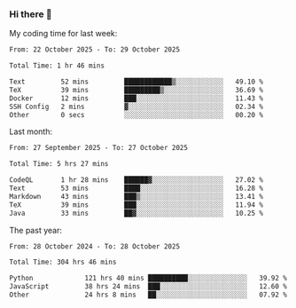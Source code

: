 ### Hi there 👋

My coding time for last week:

<!--START_SECTION:week-->

```txt
From: 22 October 2025 - To: 29 October 2025

Total Time: 1 hr 46 mins

Text         52 mins         ████████████▒░░░░░░░░░░░░   49.10 %
TeX          39 mins         █████████▒░░░░░░░░░░░░░░░   36.69 %
Docker       12 mins         ███░░░░░░░░░░░░░░░░░░░░░░   11.43 %
SSH Config   2 mins          ▓░░░░░░░░░░░░░░░░░░░░░░░░   02.34 %
Other        0 secs          ░░░░░░░░░░░░░░░░░░░░░░░░░   00.20 %
```

<!--END_SECTION:week-->

Last month:

<!--START_SECTION:month-->

```txt
From: 27 September 2025 - To: 27 October 2025

Total Time: 5 hrs 27 mins

CodeQL       1 hr 28 mins    ██████▓░░░░░░░░░░░░░░░░░░   27.02 %
Text         53 mins         ████░░░░░░░░░░░░░░░░░░░░░   16.28 %
Markdown     43 mins         ███▒░░░░░░░░░░░░░░░░░░░░░   13.41 %
TeX          39 mins         ███░░░░░░░░░░░░░░░░░░░░░░   11.94 %
Java         33 mins         ██▓░░░░░░░░░░░░░░░░░░░░░░   10.25 %
```

<!--END_SECTION:month-->

The past year:

<!--START_SECTION:year-->

```txt
From: 28 October 2024 - To: 28 October 2025

Total Time: 304 hrs 46 mins

Python             121 hrs 40 mins ██████████░░░░░░░░░░░░░░░   39.92 %
JavaScript         38 hrs 24 mins  ███░░░░░░░░░░░░░░░░░░░░░░   12.60 %
Other              24 hrs 8 mins   ██░░░░░░░░░░░░░░░░░░░░░░░   07.92 %
```

<!--END_SECTION:year-->
